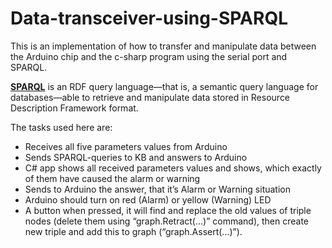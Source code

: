 # Data-transceiver-using-SPARQL
This is an implementation of how to transfer and manipulate data between the Arduino chip and the c-sharp program using the serial port and SPARQL.
  
[**SPARQL**](https://en.wikipedia.org/wiki/SPARQL) is an RDF query language—that is, a semantic query language for databases—able to retrieve and manipulate data stored in Resource Description Framework format.
  
The tasks used here are:
* Receives all five parameters values from Arduino
* Sends SPARQL-queries to KB and answers to Arduino
* C# app shows all received parameters values and shows, which exactly of them have caused the alarm or warning
* Sends to Arduino the answer, that it’s Alarm or Warning situation
* Arduino should turn on red (Alarm) or yellow (Warning) LED
* A button when pressed, it will find and replace the old values of triple nodes (delete them using “graph.Retract(...)” command), then create new triple and add this to graph (“graph.Assert(...)”).

